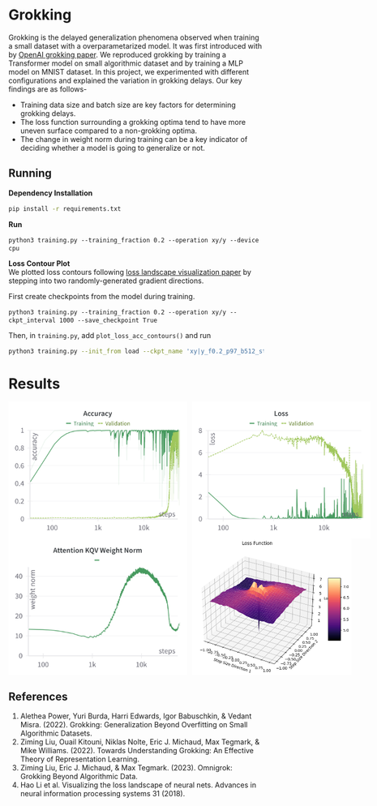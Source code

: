 # Grokking

Grokking is the delayed generalization phenomena observed when training a small dataset with a overparametarized model. It was first introduced with by [OpenAI grokking paper](https://arxiv.org/abs/2201.02177). We reproduced grokking by training a Transformer model on small algorithmic dataset and by training a MLP model on MNIST dataset. In this project, we experimented with different configurations and explained the variation in grokking delays. Our key findings are as follows-
* Training data size and batch size are key factors for determining grokking delays. 
* The loss function surrounding a grokking optima tend to have more uneven surface compared to a non-grokking optima. 
* The change in weight norm during training can be a key indicator of deciding whether a model is going to generalize or not. 

## Running

**Dependency Installation**

```sh
pip install -r requirements.txt
```

**Run**

```
python3 training.py --training_fraction 0.2 --operation xy/y --device cpu
```

**Loss Contour Plot**<br>
We plotted loss contours following [loss landscape visualization paper](https://papers.nips.cc/paper_files/paper/2018/hash/a41b3bb3e6b050b6c9067c67f663b915-Abstract.html) by stepping into two randomly-generated gradient directions.

First create checkpoints from the model during training. 
```
python3 training.py --training_fraction 0.2 --operation xy/y --ckpt_interval 1000 --save_checkpoint True
```

Then, in `training.py`, add `plot_loss_acc_contours()` and run

```sh
python3 training.py --init_from load --ckpt_name 'xy|y_f0.2_p97_b512_st50000_2024-05-13-11-39-39' --seed 60
```

# Results

<div style="display: flex; gap: 10px;">  
    <img src="./figures/Acc.png" width="360" height="270">
    <img src="./figures/Loss.png" width="360" height="270">
</div>

<div style="display: flex; gap: 10px;">  
    <img src="./figures/Norm.png" width="360" height="270">
    <img src="./figures/Loss-Function.png" width="360" height="270">
</div>



## References

1. Alethea Power, Yuri Burda, Harri Edwards, Igor Babuschkin, & Vedant Misra. (2022). Grokking: Generalization Beyond Overfitting on Small Algorithmic Datasets.
2. Ziming Liu, Ouail Kitouni, Niklas Nolte, Eric J. Michaud, Max Tegmark, & Mike Williams. (2022). Towards Understanding Grokking: An Effective Theory of Representation Learning.
3. Ziming Liu, Eric J. Michaud, & Max Tegmark. (2023). Omnigrok: Grokking Beyond Algorithmic Data.
4. Hao Li et al. Visualizing the loss landscape of neural nets. Advances in neural information processing systems 31 (2018). 